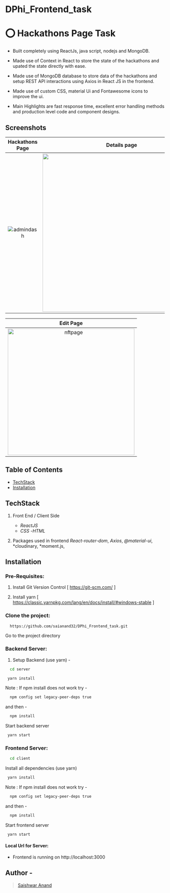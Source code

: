 # DPhi_Frontend_task
# ⭕ Hackathons Page Task

* Built completely using ReactJs, java script, nodejs and MongoDB.

* Made use of Context in React to store the state of the hackathons and upated the state directly with ease.

* Made use of MongoDB database to store data of the hackathons and setup REST API interactions using Axios in React JS in the frontend.

* Made use of custom CSS, material Ui and Fontawesome icons to improve the ui.

* Main Highlights are fast response time, excellent error handling methods and production level code and component designs.


## Screenshots 


|      Hackathons Page        |   Details page   |
| :--------------------: | :---------------------: |
| <img src="https://i.postimg.cc/W3rBWmLy/Screenshot-2022-10-09-002044.png" alt="admindash" border="0" > | <img src="https://i.postimg.cc/bvKX9CMb/Screenshot-2022-10-09-002110.png" border="0" width=500> |

|     Edit Page     
| :--------------------: | 
| <img src="https://i.postimg.cc/R035f5P4/Screenshot-2022-10-09-002125.png" alt="nftpage" border="0" width=400> | 


## Table of Contents
  - [TechStack](#techstack)
  - [Installation](#installation)



## TechStack

1. Front End / Client Side
    - *ReactJS* 
    - *CSS*
    -*HTML*
      

2. Packages used in frontend
    *React-router-dom*, 
    *Axios*, 
    *@material-ui*,
    *cloudinary,
    *moment.js,
    
    
## Installation


### Pre-Requisites:
1. Install Git Version Control
[ https://git-scm.com/ ]

2. Install yarn
[ https://classic.yarnpkg.com/lang/en/docs/install/#windows-stable ]




### Clone the project:

```bash
  https://github.com/saianand32/DPhi_Frontend_task.git

```

Go to the project directory




### Backend Server:

1. Setup Backend (use yarn) - 

```bash
  cd server
```

```bash
 yarn install
```

Note : If npm install does not work try -
```bash
  npm config set legacy-peer-deps true
```
and then - 
```bash
  npm install
```

Start backend server

```bash
 yarn start
```


### Frontend Server:


```bash
  cd client
```

Install all dependencies (use yarn)

```bash
 yarn install
```

Note : If npm install does not work try -
```bash
  npm config set legacy-peer-deps true
```
and then - 
```bash
  npm install
```

Start frontend server

```bash
 yarn start
```

#### Local Url for Server:

- Frontend is running on http://localhost:3000 


## Author - 
  
  > [Saishwar Anand](https://github.com/saianand32)
